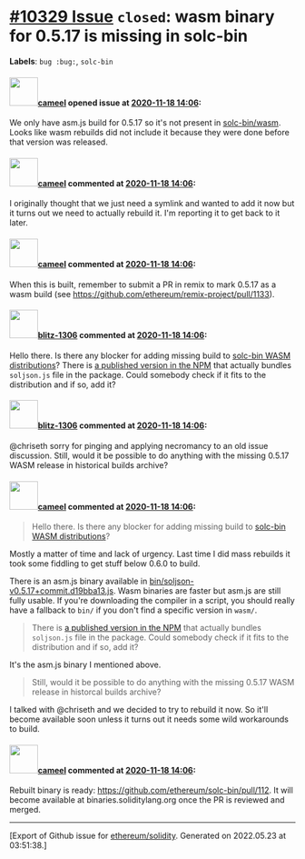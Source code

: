 # [\#10329 Issue](https://github.com/ethereum/solidity/issues/10329) `closed`: wasm binary for 0.5.17 is missing in solc-bin
**Labels**: `bug :bug:`, `solc-bin`


#### <img src="https://avatars.githubusercontent.com/u/137030?v=4" width="50">[cameel](https://github.com/cameel) opened issue at [2020-11-18 14:06](https://github.com/ethereum/solidity/issues/10329):

We only have asm.js build for 0.5.17 so it's not present in [solc-bin/wasm](https://github.com/ethereum/solc-bin/tree/gh-pages/wasm). Looks like wasm rebuilds did not include it because they were done before that version was released.

#### <img src="https://avatars.githubusercontent.com/u/137030?v=4" width="50">[cameel](https://github.com/cameel) commented at [2020-11-18 14:06](https://github.com/ethereum/solidity/issues/10329#issuecomment-729700575):

I originally thought that we just need a symlink and wanted to add it now but it turns out we need to actually rebuild it. I'm reporting it to get back to it later.

#### <img src="https://avatars.githubusercontent.com/u/137030?v=4" width="50">[cameel](https://github.com/cameel) commented at [2020-11-18 14:06](https://github.com/ethereum/solidity/issues/10329#issuecomment-824184647):

When this is built, remember to submit a PR in remix to mark 0.5.17 as a wasm build (see https://github.com/ethereum/remix-project/pull/1133).

#### <img src="https://avatars.githubusercontent.com/u/31499197?u=1fb1fbb3737b6f6c035bf6fb2d1924ca82e94350&v=4" width="50">[blitz-1306](https://github.com/blitz-1306) commented at [2020-11-18 14:06](https://github.com/ethereum/solidity/issues/10329#issuecomment-1033345448):

Hello there. Is there any blocker for adding missing build to [solc-bin WASM distributions](https://binaries.soliditylang.org/wasm/list.json)? There is [a published version in the NPM](https://www.npmjs.com/package/solc/v/0.5.17) that actually bundles `soljson.js` file in the package. Could somebody check if it fits to the distribution and if so, add it?

#### <img src="https://avatars.githubusercontent.com/u/31499197?u=1fb1fbb3737b6f6c035bf6fb2d1924ca82e94350&v=4" width="50">[blitz-1306](https://github.com/blitz-1306) commented at [2020-11-18 14:06](https://github.com/ethereum/solidity/issues/10329#issuecomment-1034503407):

@chriseth sorry for pinging and applying necromancy to an old issue discussion. Still, would it be possible to do anything with the missing 0.5.17 WASM release in historical builds archive?

#### <img src="https://avatars.githubusercontent.com/u/137030?v=4" width="50">[cameel](https://github.com/cameel) commented at [2020-11-18 14:06](https://github.com/ethereum/solidity/issues/10329#issuecomment-1034907032):

> Hello there. Is there any blocker for adding missing build to [solc-bin WASM distributions](https://binaries.soliditylang.org/wasm/list.json)?

Mostly a matter of time and lack of urgency. Last time I did mass rebuilds it took some fiddling to get stuff below 0.6.0 to build. 

There is an asm.js binary available in [bin/soljson-v0.5.17+commit.d19bba13.js](https://github.com/ethereum/solc-bin/blob/gh-pages/bin/soljson-v0.5.17%2Bcommit.d19bba13.js). Wasm binaries are faster but asm.js are still fully usable. If you're downloading the compiler in a script, you should really have a fallback to `bin/` if you don't find a specific version in `wasm/`.

> There is [a published version in the NPM](https://www.npmjs.com/package/solc/v/0.5.17) that actually bundles `soljson.js` file in the package. Could somebody check if it fits to the distribution and if so, add it?

It's the asm.js binary I mentioned above.

> Still, would it be possible to do anything with the missing 0.5.17 WASM release in historcal builds archive?

I talked with @chriseth and we decided to try to rebuild it now. So it'll become available soon unless it turns out it needs some wild workarounds to build.

#### <img src="https://avatars.githubusercontent.com/u/137030?v=4" width="50">[cameel](https://github.com/cameel) commented at [2020-11-18 14:06](https://github.com/ethereum/solidity/issues/10329#issuecomment-1045236731):

Rebuilt binary is ready: https://github.com/ethereum/solc-bin/pull/112. It will become available at binaries.soliditylang.org once the PR is reviewed and merged.


-------------------------------------------------------------------------------



[Export of Github issue for [ethereum/solidity](https://github.com/ethereum/solidity). Generated on 2022.05.23 at 03:51:38.]
